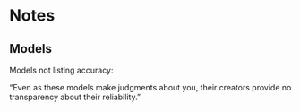 # Notes

## Models

Models not listing accuracy:

“Even as these models make judgments about you, their creators provide no transparency about their reliability.”

